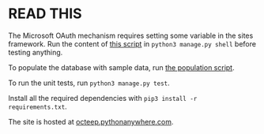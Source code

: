 # READ THIS

The Microsoft OAuth mechanism requires setting some variable in the sites framework.
Run the content of [this script](WAD2Project10A/django_setup.py) in `python3 manage.py shell`
before testing anything.

To populate the database with sample data, run [the population script](WAD2Project10A/population_script.py).

To run the unit tests, run `python3 manage.py test`.

Install all the required dependencies with `pip3 install -r requirements.txt`.

The site is hosted at [octeep.pythonanywhere.com](https://octeep.pythonanywhere.com).
